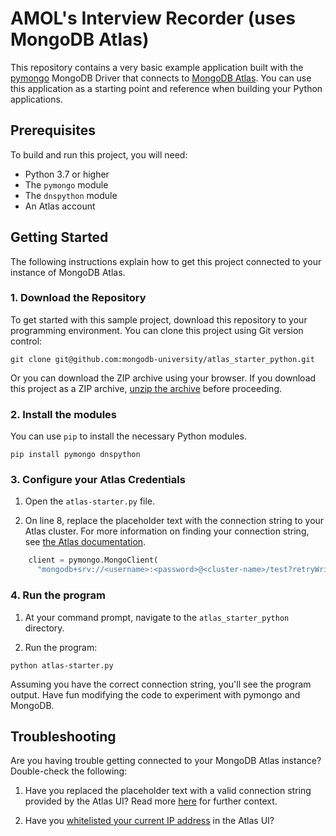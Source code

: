 # AMOL's Interview Recorder (uses MongoDB Atlas)

This repository contains a very basic example application 
built with the [pymongo](https://docs.mongodb.com/drivers/pymongo)
MongoDB Driver that connects to [MongoDB 
Atlas](https://www.mongodb.com/cloud/atlas). You can use this application
as a starting point and reference when building your Python applications.

## Prerequisites

To build and run this project, you will need:

- Python 3.7 or higher
- The `pymongo` module
- The `dnspython` module
- An Atlas account

## Getting Started

The following instructions explain how to get this project
connected to your instance of MongoDB Atlas.

### 1. Download the Repository

To get started with this sample project, download this repository to your
programming environment. You can clone this project using Git
version control:

```
git clone git@github.com:mongodb-university/atlas_starter_python.git
```

Or you can download the ZIP archive using your browser. If you download
this project as a ZIP archive, 
[unzip the archive](https://www.wikihow.com/Unzip-a-File) before proceeding.

### 2. Install the modules

You can use `pip` to install the necessary Python modules.

```
pip install pymongo dnspython
```

### 3. Configure your Atlas Credentials

1. Open the  `atlas-starter.py` file.

2. On line 8, replace the placeholder text with the connection string 
   to your Atlas cluster. For more information on finding your connection 
   string, see [the Atlas documentation](https://docs.atlas.mongodb.com/driver-connection/).

```python
    client = pymongo.MongoClient(
      "mongodb+srv://<username>:<password>@<cluster-name>/test?retryWrites=true&w=majority")
```

### 4. Run the program

1. At your command prompt, navigate to the `atlas_starter_python` directory.

2. Run the program:

```
python atlas-starter.py
```

Assuming you have the correct connection string, you'll see the program
output. Have fun modifying the code to experiment with pymongo and MongoDB.

## Troubleshooting

Are you having trouble getting connected to your MongoDB Atlas instance?
Double-check the following:

1. Have you replaced the placeholder text with a valid connection string
   provided by the Atlas UI? Read more [here](https://docs.atlas.mongodb.com/driver-connection/)
   for further context.

2. Have you [whitelisted your current IP address](https://docs.atlas.mongodb.com/security-whitelist/)
   in the Atlas UI?
